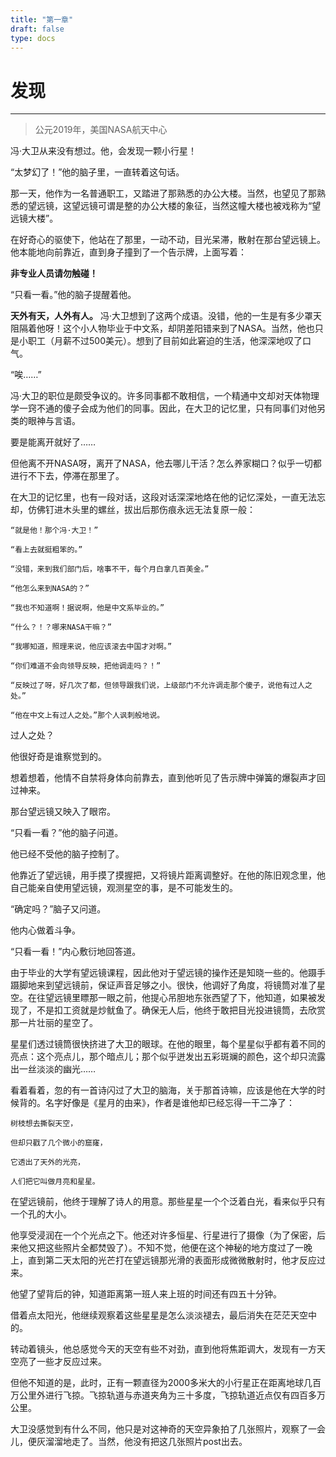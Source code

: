 ```yaml
---
title: "第一章"
draft: false
type: docs
---
```


# 发现

----

> 公元2019年，美国NASA航天中心

冯·大卫从来没有想过。他，会发现一颗小行星！

“太梦幻了！”他的脑子里，一直转着这句话。

那一天，他作为一名普通职工，又踏进了那熟悉的办公大楼。当然，也望见了那熟悉的望远镜，这望远镜可谓是整的办公大楼的象征，当然这幢大楼也被戏称为“望远镜大楼”。

在好奇心的驱使下，他站在了那里，一动不动，目光呆滞，散射在那台望远镜上。他本能地向前靠近，直到身子撞到了一个告示牌，上面写着：

**非专业人员请勿触碰！**

“只看一看。”他的脑子提醒着他。

**天外有天，人外有人。** 冯·大卫想到了这两个成语。没错，他的一生是有多少罩天阻隔着他呀！这个小人物毕业于中文系，却阴差阳错来到了NASA。当然，他也只是小职工（月薪不过500美元）。想到了目前如此窘迫的生活，他深深地叹了口气。

“唉……”

冯·大卫的职位是颇受争议的。许多同事都不敢相信，一个精通中文却对天体物理学一窍不通的傻子会成为他们的同事。因此，在大卫的记忆里，只有同事们对他另类的眼神与言语。

要是能离开就好了……

但他离不开NASA呀，离开了NASA，他去哪儿干活？怎么养家糊口？似乎一切都进行不下去，停滞在那里了。

在大卫的记忆里，也有一段对话，这段对话深深地烙在他的记忆深处，一直无法忘却，仿佛钉进木头里的螺丝，拔出后那伤痕永远无法复原一般：

```
“就是他！那个冯·大卫！”

“看上去就挺粗笨的。”

“没错，来到我们部门后，啥事不干，每个月白拿几百美金。”

“他怎么来到NASA的？”

“我也不知道啊！据说啊，他是中文系毕业的。”

“什么？！？哪来NASA干嘛？”

“我哪知道，照理来说，他应该滚去中国才对啊。”

“你们难道不会向领导反映，把他调走吗？！”

“反映过了呀，好几次了都，但领导跟我们说，上级部门不允许调走那个傻子，说他有过人之处。”

“他在中文上有过人之处。”那个人讽刺般地说。
```

过人之处？

他很好奇是谁察觉到的。

想着想着，他情不自禁将身体向前靠去，直到他听见了告示牌中弹簧的爆裂声才回过神来。

那台望远镜又映入了眼帘。

“只看一看？”他的脑子问道。

他已经不受他的脑子控制了。

他靠近了望远镜，用手摸了摸握把，又将镜片距离调整好。在他的陈旧观念里，他自己能亲自使用望远镜，观测星空的事，是不可能发生的。

“确定吗？”脑子又问道。

他内心做着斗争。

“只看一看！”内心敷衍地回答道。

由于毕业的大学有望远镜课程，因此他对于望远镜的操作还是知晓一些的。他蹑手蹑脚地来到望远镜前，保证声音足够之小。很快，他调好了角度，将镜筒对准了星空。在往望远镜里瞟那一眼之前，他提心吊胆地东张西望了下，他知道，如果被发现了，不是扣工资就是炒鱿鱼了。确保无人后，他终于敢把目光投进镜筒，去欣赏那一片壮丽的星空了。

星星们透过镜筒很快挤进了大卫的眼球。在他的眼里，每个星星似乎都有着不同的亮点：这个亮点儿，那个暗点儿；那个似乎迸发出五彩斑斓的颜色，这个却只流露出一丝淡淡的幽光……

看着看着，忽的有一首诗闪过了大卫的脑海，关于那首诗嘛，应该是他在大学的时候背的。名字好像是《星月的由来》，作者是谁他却已经忘得一干二净了：

```
树枝想去撕裂天空，

但却只戳了几个微小的窟窿，

它透出了天外的光亮，

人们把它叫做月亮和星星。
```

在望远镜前，他终于理解了诗人的用意。那些星星一个个泛着白光，看来似乎只有一个孔的大小。

他享受浸润在一个个光点之下。他还对许多恒星、行星进行了摄像（为了保密，后来他又把这些照片全都焚毁了）。不知不觉，他便在这个神秘的地方度过了一晚上，直到第二天太阳的光芒打在望远镜那光滑的表面形成微微散射时，他才反应过来。

他望了望背后的钟，知道距离第一班人来上班的时间还有四五十分钟。

借着点太阳光，他继续观察着这些星星是怎么淡淡褪去，最后消失在茫茫天空中的。

转动着镜头，他总感觉今天的天空有些不对劲，直到他将焦距调大，发现有一方天空亮了一些才反应过来。

但他不知道的是，此时，正有一颗直径为2000多米大的小行星正在距离地球几百万公里外进行飞掠。飞掠轨道与赤道夹角为三十多度，飞掠轨道近点仅有四百多万公里。

大卫没感觉到有什么不同，他只是对这神奇的天空异象拍了几张照片，观察了一会儿，便灰溜溜地走了。当然，他没有把这几张照片post出去。
